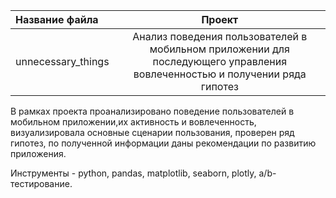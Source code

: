 | Название файла  | Проект  | 
| :------------ |:---------------:| 
| unnecessary_things      | Анализ поведения пользователей в мобильном приложении для последующего управления вовлеченностью и получении ряда гипотез |  


В рамках проекта проанализировано поведение пользователей в мобильном приложении,их активность и вовлеченность, визуализировала основные сценарии пользования, проверен
ряд гипотез, по полученной информации даны рекомендации по развитию приложения.

Инструменты - python, pandas, matplotlib, seaborn, plotly, a/b-тестирование.

